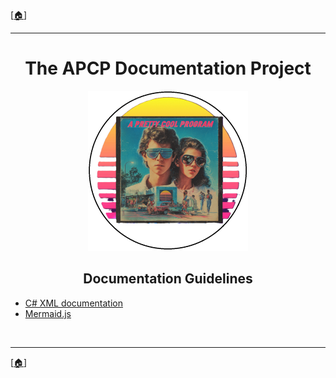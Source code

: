 <!-- u250818 -->

[[🏠︎](../README.md)]

***

<div align="center">

# The APCP Documentation Project

  <picture>
    <source media="(prefers-color-scheme: dark)" srcset="../../.github/img/logo/apcp-logo-dark-256x256.png">
    <source media="(prefers-color-scheme: light)" srcset="../../.github/img/logo/apcp-logo-light-256x256.png">
    <img alt="Fallback image description" src="../../.github/img/logo/apcp-logo-light-256x256.png">
  </picture>

## Documentation</mark> Guidelines

</div>

* [C# XML documentation](xml-csharp.md)
* [Mermaid.js](mermaid-js.md)

<br>

***

[[🏠︎](../README.md)]
